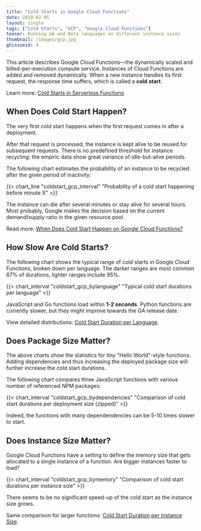 ```yaml
---
title: "Cold Starts in Google Cloud Functions"
date: 2019-02-05
layout: single
tags: ["Cold Starts", "GCP", "Google Cloud Functions"]
teaser: Running GA and Beta languages on different instance sizes
thumbnail: /images/gcp.jpg
ghissueid: 4
---
```


This article describes Google Cloud Functions&mdash;the dynamically scaled and billed-per-execution compute service. Instances of Cloud Functions are added and removed dynamically. When a new instance handles its first request, the response time suffers, which is called a **cold start**.

Learn more: [Cold Starts in Serverless Functions](/coldstarts/define)

When Does Cold Start Happen?
----------------------------

The very first cold start happens when the first request comes in after a deployment. 

After that request is processed, the instance is kept alive to be reused for subsequent requests. There is no predefined threshold for instance recycling: the empiric data show great variance of idle-but-alive periods.

The following chart estimates the probability of an instance to be recycled after the given period of inactivity:

{{< chart_line 
    "coldstart_gcp_interval" 
    "Probability of a cold start happening before minute X" >}}

The instance can die after several minutes or stay alive for several hours. Most probably, Google makes the decision based on the current demand/supply ratio in the given resource pool.

Read more: [When Does Cold Start Happen on Google Cloud Functions?](/coldstarts/gcp/intervals)

How Slow Are Cold Starts?
-------------------------

The following chart shows the typical range of cold starts in Google Cloud Functions, broken down per language. The darker ranges are most common 67% of durations, lighter ranges include 95%.

{{< chart_interval 
    "coldstart_gcp_bylanguage"
    "Typical cold start durations per language" >}}

JavaScript and Go functions load within **1-2 seconds**. Python functions are currently slower, but they might improve towards the GA release date.

View detailed distributions: [Cold Start Duration per Language](/coldstarts/gcp/languages).

Does Package Size Matter?
-------------------------

The above charts show the statistics for tiny "Hello World"-style functions. Adding dependencies and thus increasing the deployed package size will further increase the cold start durations.

The following chart compares three JavaScript functions with various number of referenced NPM packages:

{{< chart_interval 
    "coldstart_gcp_bydependencies"
    "Comparison of cold start durations per deployment size (zipped)" >}}

Indeed, the functions with many dependendencies can be 5-10 times slower to start.

Does Instance Size Matter?
--------------------------

Google Cloud Functions have a setting to define the memory size that gets allocated to a single instance of a function. Are bigger instances faster to load?

{{< chart_interval 
    "coldstart_gcp_bymemory"
    "Comparison of cold start durations per instance size" >}}

There seems to be no significant speed-up of the cold start as the instance size grows.

Same comparison for larger functions: [Cold Start Duration per Instance Size](/coldstarts/gcp/instances).